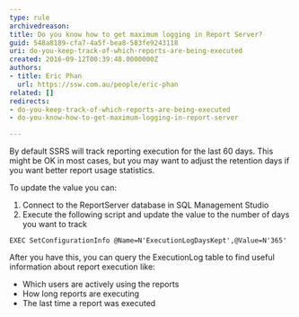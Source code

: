 ```yaml
---
type: rule
archivedreason: 
title: Do you know how to get maximum logging in Report Server?
guid: 548a8189-cfa7-4a5f-bea8-583fe9243118
uri: do-you-keep-track-of-which-reports-are-being-executed
created: 2016-09-12T00:39:48.0000000Z
authors:
- title: Eric Phan
  url: https://ssw.com.au/people/eric-phan
related: []
redirects:
- do-you-keep-track-of-which-reports-are-being-executed
- do-you-know-how-to-get-maximum-logging-in-report-server

---
```


By default SSRS will track reporting execution for the last 60 days. This might be OK in most cases, but you may want to adjust the retention days if you want better report usage statistics.

<!--endintro-->

To update the value you can:

1. Connect to the ReportServer database in SQL Management Studio
2. Execute the following script and update the value to the number of days you want to track






```
EXEC SetConfigurationInfo @Name=N'ExecutionLogDaysKept',@Value=N'365'
```





After you have this, you can query the ExecutionLog table to find useful information about report execution like:

* Which users are actively using the reports
* How long reports are executing
* The last time a report was executed
